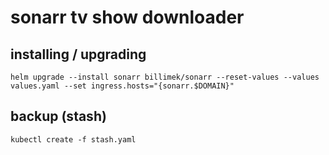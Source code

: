 # sonarr tv show downloader

## installing / upgrading

```shell
helm upgrade --install sonarr billimek/sonarr --reset-values --values values.yaml --set ingress.hosts="{sonarr.$DOMAIN}"
```

## backup (stash)

```shell
kubectl create -f stash.yaml
```
